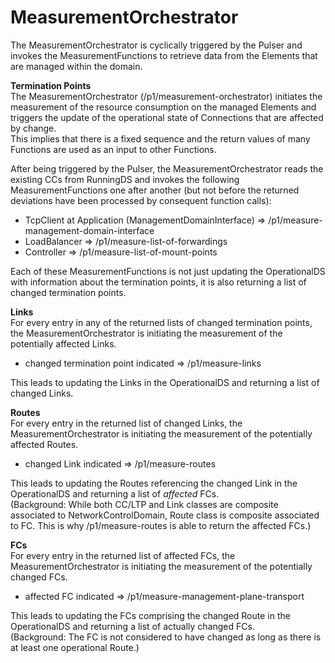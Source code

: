 # MeasurementOrchestrator  

The MeasurementOrchestrator is cyclically triggered by the Pulser and invokes the MeasurementFunctions to retrieve data from the Elements that are managed within the domain.  

**Termination Points**  
The MeasurementOrchestrator (/p1/measurement-orchestrator) initiates the measurement of the resource consumption on the managed Elements and triggers the update of the operational state of Connections that are affected by change.  
This implies that there is a fixed sequence and the return values of many Functions are used as an input to other Functions.  

After being triggered by the Pulser, the MeasurementOrchestrator reads the existing CCs from RunningDS and invokes the following MeasurementFunctions one after another (but not before the returned deviations have been processed by consequent function calls):  
- TcpClient at Application (ManagementDomainInterface) => /p1/measure-management-domain-interface  
- LoadBalancer => /p1/measure-list-of-forwardings  
- Controller => /p1/measure-list-of-mount-points  

Each of these MeasurementFunctions is not just updating the OperationalDS with information about the termination points, it is also returning a list of changed termination points.  

**Links**  
For every entry in any of the returned lists of changed termination points, the MeasurementOrchestrator is initiating the measurement of the potentially affected Links.  

- changed termination point indicated => /p1/measure-links  

This leads to updating the Links in the OperationalDS and returning a list of changed Links.  

**Routes**  
For every entry in the returned list of changed Links, the MeasurementOrchestrator is initiating the measurement of the potentially affected Routes.  

- changed Link indicated => /p1/measure-routes  

This leads to updating the Routes referencing the changed Link in the OperationalDS and returning a list of _affected_ FCs.  
(Background: While both CC/LTP and Link classes are composite associated to NetworkControlDomain, Route class is  composite associated to FC. This is why /p1/measure-routes is able to return the affected FCs.)  

**FCs**  
For every entry in the returned list of affected FCs, the MeasurementOrchestrator is initiating the measurement of the potentially changed FCs.  

- affected FC indicated => /p1/measure-management-plane-transport  

This leads to updating the FCs comprising the changed Route in the OperationalDS and returning a list of actually changed FCs.  
(Background: The FC is not considered to have changed as long as there is at least one operational Route.)  
